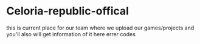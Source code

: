 # Celoria-republic-offical
this is current place for our team where we upload our games/projects and you'll also will get information of it here
errer codes

